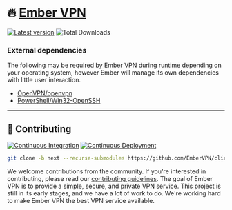 # 🔥 [Ember VPN](https://embervpn.org/)
[![Latest version](https://img.shields.io/github/release/EmberVPN/client?include_prereleases=&sort=semver&color=blue&label=Latest%20Version)](https://github.com/EmberVPN/client/releases/) ![Total Downloads](https://img.shields.io/badge/dynamic/json?label=Total+Downloads&query=%24.downloadCount&url=https%3A%2F%2Fapi.embervpn.org%2Fv2%2Fember%2Fdownloads)

### External dependencies
The following may be required by Ember VPN during runtime depending on your operating system, however Ember will manage its own dependencies with little user interaction.
- [OpenVPN/openvpn](https://github.com/OpenVPN/openvpn)
- [PowerShell/Win32-OpenSSH](https://github.com/PowerShell/Win32-OpenSSH)
---

## 🙌 Contributing 
[![Continuous Integration](https://github.com/EmberVPN/client/actions/workflows/ci.yml/badge.svg)](https://github.com/EmberVPN/client/actions/workflows/ci.yml)
[![Continuous Deployment](https://github.com/EmberVPN/client/actions/workflows/cd.yml/badge.svg)](https://github.com/EmberVPN/client/actions/workflows/cd.yml)
```bash
git clone -b next --recurse-submodules https://github.com/EmberVPN/client.git embervpn-client
```
We welcome contributions from the community. If you're interested in contributing, please read our [contributing guidelines](./CONTRIBUTING.md). The goal of Ember VPN is to provide a simple, secure, and private VPN service. This project is still in its early stages, and we have a lot of work to do. We're working hard to make Ember VPN the best VPN service available.
